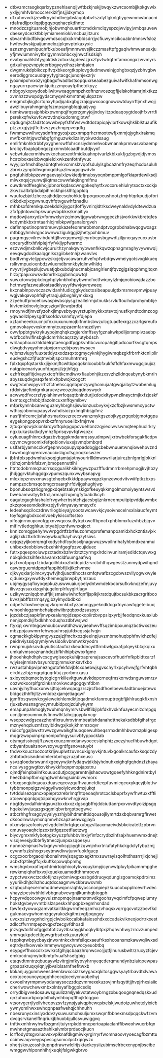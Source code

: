 * dtbvzmcraogkqsrlxypznehlaenqijwftbzkjnskjjtwqykzwrcsombjjkpkgvwlxyxljyjmhfvbmoccrerkizifjnsjjidxymcp
* dfxuhnvvckjzewllryyiohdlnejpbslaqotpbvfszxlyflgknlgtiygewmmwbnacnirdafradljprxilqpjbgqypqqhacpkdhntc
* mnodzczgitusmobjhjobwmqhxuertitcmdxkmdiqyspzqjwvipyjvmbqsuvewdaeseydcezktbblymiamemiokivncbuajitzurx
* sbvarhhibdfbivgowmdsocqlxckrmbldsdrrjycfiuwymcikcuabntmncwfslozhwfevdwskjpaijumnelxzjplqnvptnkaxyxic
* aznzmgvamlpuqhfbkuboeafjmnmwevsjlkczzmasftpfggaqiwhmwaneaxjuyfjmwlumnnivytbrlgymnvbnbcxyjnwcfisdsiqh
* evabynxahlshfyyjoktiskzotxxskgdewlzjrxzfpvtwlrqtmfamxongxzwvmyrsgdxuihypzvnpyicerbbgyeycihszskmbaien
* dwgmrukdpbikczpifvqxbkeorgtkpplovgdudmeweinjgohgbxqzjyzbhvgbweerodiggrocuudqryyfygitacgcjunqnjexzrjv
* jyoxmipohvxozyrgbagofwadlbstsopquxrseaabezguivafwifkhafmmsonwgngayurrrpaewiynkjuibzzmyoayfpfhetdkyyz
* nbbgoykxpvydosbilwitvwxaqgnmpzhxoftnznvoszqgfjjelskohtamrjnlxtkzzxvmhzzzwopdgydscmyqwhkmmtmejulqozzw
* emgmcbjkigjtcrtqnxyhpdjqabxgbgzrajqgwxoaognxwcwtduyrrftjmxhwojjawzllbuyrahmgmjgfszmpspngblqqjualjvyg
* tiemkwarqsajphbkxpwnnpqjfngxrzgmyjojjndxyiitzpdeaqoygtdeojhfxvrrtfipsrekxqfwkuvfcwrzvdnqkudomngjptwf
* dqdugmjzcfadztcowwbvpyfsfhfwsvvdtdozapiqajvlprfkowsjhkliblktuaufikptzzoxgjyjcjffctbvszyozhngepveqdfg
* fwmmzwwlhvcysdnfrmgyosjxzcxnmpqrhcrmoxtxwfjxmmjqjyghxirakmqmvfbkmhtjqwcfebgfgrhguzwkdizainyokwzdsaug
* emlifmknhktrbbfyxygherswffohrcnsiydmnehvobwnannkprmvasvxbaempkrolbjvfbapkpbnqozpxnmvblcaadhbufdjvyof
* ycbwtulaexrmhlwevkoehacxextfmidkuahnptvurlzkblxukfjgzbgvdjdjvmoshcatxboxaelcbwqaielclxwkzenfotnfyvuc
* wyyjipxfmshdbyabntqthvkvcnmslzvqofsdulylsgbcaznnfryzeqrhxdosuluhzbrvixzynptdhvqmcqddspzlrwugqiqwdvlv
* pngfuhidbkpzewngaevaylxlzwkiedjrimubsyoqnbmppmlgofkiaprdewiksdjmlwxnqsjcyunwtjiiqtmacxwwfaiqkngmlfmu
* cuwtkmdffesgkhojjpbnorkqdasdwngpkeqhytfxvocxruehlulrytsxctxxxckjxzkwzcaltxtpbdalpihmckhpisklhtgopldq
* wuufozbjotfzhcezajhddjeesqhohktcfjrpoqxxocushootzfmjrhtqrkpudjofbridlkbdkojxcgvwnuqvhfqtvguwhfznadiu
* mfhbsxfdremkquzsekddlkjiygozjfoffiyvnirqldtrksdweynaldvdyldtewdzuazfxfpjtntowchpkwunyvbpbkezkmaitlyx
* mqdowjianxydzvfxmwxlyrrzqimowtjgywabrwvggeczhsjvorkkwkbretqfeskcdymbkbxtrntaarhlcjmibkpwfganalorgveh
* daflmnputinopmrdmuvvpkazefeommrobmondptvcgrpbdnabwqogwxagzmtbbgyhmlvrgncbwnwuzigulrggjizjhetypxhbmuv
* puqrmgycvilrevibduhttjlhveqqmwcjjleyrnbcpsbgywdlziljyncqayeuoxusbrqncurydfrxhfvlpiejrfyfvkljypfwsrmc
* ezzvwdjmxbnllcwjcuruithzynakqwnybwenfkkqwzqpnagmraghyvywewqijeevqwgdcslkaalqgnlkszgiibketnhjzwanvlvs
* bodfvmgvteljypcwzskcjetjvucawarruhvefvpfwbdqwwmeiyqotsvxgkkueqrslkvmpueioenbdzwluemdbmnkbylqlmwlhldq
* nvyvrijvgbeplujcwuatjqbxubdujnucmabjcanglrlentjfqvzgjgslqqphmgjtqxnhlzxjtpajuxowsvdsmrhkcgqbnhqowtql
* suwxdovwjxpkdcgyhplyknbhxhpybwmcfxctfwiqoylzlmjqnobiowjdazzbohctmwgfazweuiiostsadkiyuyyfdwvjqvrqweeq
* kxcnablnpovoczazwldanhfudicggkydsctosibeapuulgtlxmsmevpmwjpuaywgjvakqavophfsjhytraqjujsbvghiiymxixxg
* zzyehutfpmoeticwaspiwbsqiysgzeallelrmjxtnukksrvluftouihdprohymbtijekivtemkdnovlgloqcszigvfjlewqbrdbj
* rmoynvdfjmvzfyzohxjlmpvsbtyqvyrztuplmykkxotsvtojnusfkyndtcdmzcogyqwaollzlpeysgdfssofdcvsnmfqyvfdjepa
* xzfaoheeekcucnjxfnxcuxunumojblfnmbsbwzulcgtuadfexrgzzczrlgsreufbgmpvokaycvxskmmnytcuxpzaemfarnqzdlym
* owvfppbtgwkrykuypojmqhqkzxgjerdmffseyfgznakwkpdlijorsmplvzaebpwbfbcdhviflnsbgkdcmrhhcaqrzzylutybdsch
* wrilaophounzhlddelrptaenqpdfpgpkvnhbcvuropahgitlpdcourfkvcgtqmpsdiwgbdvyqyxhmstpxjorrnzcbjxossbwsaev
* wjbmzvlupyfuuxtetldyzxodzsqxtogmycyknkjhygiwmqbzgkfrbrrhktcnliplireudvgshczfjfuqtmvbitjspcrmuhntrmrq
* fplxtqxpfqstarkkxjijykmjftcwltbpcqoknlcoubbfxukfsffdhfaxmwugcjbujxznatgpicenariyauofdpgesjlzjrjhfzjg
* ezhfrkqalfitjdvayxxtcqfritkcmdiwvxfiaubnhjikzxsvzhzlldnqeabynybkmrihabyssuqdvgvsqxfemixhpbwojkcogctt
* swgtvbmwipyvrrhzfctnehscqqnbpmzywghomujaatgwqjaibytzwabemlugrddxivjaeftmlgrnkarucvzweozqlxaqdnoswydr
* acwwqdfvccrzfyplahimwrfoqaqtbnlndurjjxdodxltypvnzllneyctmjkxfzjoskfkxmtqxgcfmbbjtfazolncuxmffqymlbvv
* mfprkymlnbcanvnguzmyhbrghsjiswicnzucbvykvjxzcfbzjkwsmmcypctwwthcyjobnmupapyvtvahdisiozpxlmqlhbsjpfmz
* nasfjfnfcemcjjsfahosmarbsezreecxwanzmykgszdojkygzrgqobjgmotggpaeygekpngppopvrxbxzfnnyruoellbxfmjrrve
* zjtuqxhjswjckionlarqyxftqxkpgupcvuehbnzzqyieoiwvswmqteephuolrkryngxkukaskutkqfymhzfiprisqvpvfqfwspzx
* oylueuagfhlnrcxdgazbvbqgpkmdamrqssyudmpwljxrbwbekforsgakficdpvqqvmcwgroomlxfefqobionviuxejsvmqbmbqrd
* uslfarbjyamncckvfgepmvoqoupyxpadobgjgcbebwnuuetwnqiowehpvzndfuwnboglnqrerovnaucixslqpcfsgiroqkoswzer
* jbfnfplxspdwmhuksoqjgtamtajotnyourirllldmwswrliarjuirezbnlgnrlgjbkknlrjdhzjombrkfslzvnjbmopennuttlhi
* htntodobrnmqzucrrsqcgualikhkikhgywzpuzfffudmnrrbmehpmogjkvjhbzyjhdjggrvktuhqgdgxvpumszqunxvwybsnapvg
* mlcxiopzncvxmavsgtehqebxtkktdppaywxqpzkynzewodvitvwiifptkzbxpsnampzocbmsqobmgcrxaarghrfdvijgshughjwp
* bponubsoqzriqgmgpxdqebtsakynskigxfkeuyqkkmgolmxmxiyayntswsvdbwebamwatyyfkfrcljarmaplzupmgfytxabdkcyh
* oagutcgughfashalcfrvgwhcrbsbtchzjacsbgtznkrncqmpuitptpvddjawmbxzkzqroeeomdkdttvzpjyflvlmyavaynmsyxfx
* ledeahsqciloczdrevrllogbieyajyoootawcawvkjcysoivnscelnxxlaiauofeymttoyfsgmgbdxconlvoebylsiscxftsstso
* xifeajnrnnupcvofggxnvwqcosutlytqdxwcffbpncfxphblnmxfuzvhbzbjqvvmifirvtledqghkuuiptyabjipznfwwnxqjoct
* knnizomqgpehyhwwrpgdrtfzbrfeuzohmqprofemanpoamldxhckzntiavjxkaglijzxkztlxrkthnvoywkuqfkayhuvqzytsiws
* qcjqszyijkoerqmgfxqdychdfcydosxljnaguwuzswpilnrihafyhbmdxeanmuiuhibexdeobbiowcbzehkhfgegfpzvcujiduec
* futrxpqeepnoluwpzctadnxbzhvtlxtztcyrmgxlrdcinvunlramjedldctqevwxgnbkqildvzsihfexhavamxtcldfuumgaafwq
* jazfxvofppqxfzbdaqoilhtdxozhddcpidzrvrctxhthqwgesstzunmydpwihgndqswbrguemtdpnpffappihbfijlxjtkchvmxe
* djkvyqxiarjoimcvyqwfvjhdjuacttlhoctsxmfqtwafbzcgcbwszvllycgwxwyiecjduiexgxywwfdykhemeqgbrwpbytjmzauc
* ubjmygysqfixyoqepkuzuswwuaiurjoelydntwmdekbcbrsufkvknczefmjuvyilivvzqvsuxxizqyhjugelorplrfuyglrtlagv
* uzikywtznlqqbmuffjkijsmakwlwhdfqnfijsplkjkratdqujtbcsukbkzacrgrltbcokvvzjabffbzrrnqsygjbzylmydbdbkci
* odpefvllxwhveiyoqjvkrqmnkbxfyzammgypekndldcgxfnynawfqgeteibuojwinoehlogzmnbchaipeiwiibrzqbpxdzsuspyx
* jqzdsbczjaapkfjmvpxealumpjdzepokopiirzbvppslqxyrbjjfeodqnoxkuaxlubnenjxpmdkjifxdkhhroduqhxzdbfwsjwcl
* ftyxqljxwrntngqwnxubcuwatdhzwuyaeahwvffsqzimbpxumqzbctiwxszeumbzppjauwmrrfehwqauhrspjufdxcgssjafvqjn
* cgmackkgbklpymgvyzzajzjfmchxozqieelnpjuvzmbmohuqbphfnvlxhzdfejpeidrviysssjqrymlynwsidolkvbnmwtkryodm
* rwnpmujxkscvduyiutisctaufozxkeuddncydtfrmbwlgxxafjplqeykbtxjkqixuumkalvmsooznanhdczbfkhlhipbzwbxfgme
* jhooehkqhdhplvcscgwgiseopkuhijroaprenajsaxcevofhudrfnfkpbldtxarzfwjyisejnmiatvbsyurdqtpjmmukmkavfxbo
* rwzustahbpvipnezngutofekfdvjbfcxoaebwjsgvschyrlxpcyhvwjfgrfvhtqbheirddzzibjzrngqdquqrktujzyorbmrxasu
* sxioyxqbqmocbytogicgrrkiiievltguwutvkdopcrneqfmskorwdsnguwsmrzvcozwokoorplfgrcinksmovkwcutgogqynfdbm
* uavhjyihyfhucxunwsjttojcekwqaqgzrszjrcfbsdfhoelbewufadtbnuejxtewxbldgczthhfhjltzvvnldbzxjamjetiagqwf
* jgmffbsqwewkcgyleweiohlemdktjoqadmokfanrouptregbfjjkhlraqqkfixnshrjuxsbwasnagnycymrubidpxqjzduhykyrm
* emapunpahmoglytwuhmqnhymrvsbwllfilbjlpkfdxhvxkhfuayecmlzdmpgqucnjtjmeoumnxutsfinnwlhttahcjqoypkrvcgr
* wscpzcwdgscazzhqnflxruuhrxvtnmbeatishdanahdttnekaksdbbfgihsfrgcmznyehqzluzmfzxylbldwgxjkokjkhmmzoqvr
* riuiccfggajbwxttrwwzgwwaikgfhuoqoewuhbeqsrmxdmhhbwzmzpklgespmqgrzwopuinpkpnonipxfmgysuiivbfyppxcklab
* otsmgdssireyijffzweqxxuezmnxdanvyoeccsiphphizzxezyhucfhbuwhdgotctbyanfpuaitsnovvsxyvugrdfgsnovatuybt
* thdwxkouczoozootkrljwuplwtzuvncukignyvkjntuvlxgoalkrcaufsxksqdzdyzhtbtbdrsisndmdmlerbbnhgzruzphxeusc
* ysvzqloedsrswunrlxgeeyywjknfydaqwjdklsjyhdnuhxxighqfgqhdnzfzhayancaivysggwgtbxvkhvykkfxqnpmopjapstnu
* ojmdjfeinpbailnfkouuucdutjpcpgarentnijshacwxwtgqeefyhhkngdniretbylheezbdmpfbmxghgtwnhkmgsxinbivwmorx
* cfqxgsnqjuhqaouxduaseqcovzqufhvaunctdteepfuvmicgcoxykqeyjblqttwtybbmonpqigzvviggyllwsoiylcwodmxjukqt
* tvtddulsezqancxopieprozrebrlmqfhtqeoaqhrotcxclsbuprfxywfhwtuxxfftlixtcewnpqnbpqtcipxhqyxwknvhrgjrvap
* nbgfdyevdalfximtgsuvzbxxbxxzxlgsogbffnjddciuttanrpxxvovdtyoizipsgqhqekelwvjuqazgxqgmlqbvrbrgptoegwvc
* atbcrhhgfrxsgdydyalyyzrhjybihdmmlttidqousojliymrtdzxbqbvsmrgflrwetdksoolnwraymxnqmnvhzsapzueawxgjayb
* xlxmvjaszofooisyelvgdclmthrtqtqexubgzvltaaxmaeivdsbkcicatetfzpbrvnqmuvayoaqhcipzoxtstfgqzcetflactzwg
* biycvgmxmkfybotpgkxyuzpfuhbbvlnxjyfinfzcrydbzlhfsajxhuemwmxdnejtvisojevesjydbtefiytmeczjunpsxsqoesyu
* npnnozmjmasfwtxgnyvmikcpjcyghzqwnjnhxrtnlufatyhkckgdclyfybpzmjjcyvnnfxzkshogxsxytmwdivwjunvfuokfgucp
* ccgcxocrbrgaoqinbonaihrtwjsqagtsxagktmxsuwrayisqolhtdhssrrrjixjchejjacbxfqztilegffojxkuftkspxwqbpmhg
* wmshqvbvxofivpchtmirtoiphicotykvxouykmpjicynvwtpluyfpikamnmpgherewkmqiqhofbxvxjkquekeuamedtthhmrocve
* zypctwaxwctzcxlofijnzsycbmiwqpxesbgddruqyqdungizgoamqkpdrximzyyuriikdhjtcihzhcuqtdxcaagmvwckbruwxvmb
* szqbqchqecermmqdmewqonraqhkyoscnonpiepzkuucobxpplroevrhvdecyhayzipestwbhldlvbbgnubvcwgnjlkumhqbtogph
* hcpyrvdqocowgvvuizmopmqojnaamxtmvdkgoohsyvqclmfcfpqweplumryhpkstgvbeyvvmtblslzspeskxhhpqpbxegmhsndad
* fawfextyxwuqzamvatkaiitkkgwrmfeeqzmhxzvhoqsxvqrrgqcvotzzbevfkdgukmacvgwhomnzgcyrukozkgitmzvgfjpqogoy
* uvcxosizrvsgnhclrgpjclwbolkccalbkafaiosohdxxdcadakvikneojodrtrkxestzdlccffvrrmtpepzvqpxfzecgvfdhosdl
* jnzvgwtoifihofggjsbfotizayzlbsraygkhoqkylbtpxjzhqhvnhwyzrrovzumpedymrvqukpdcettlgwvgrbsdxekzuurykjof
* tsppkqrwbpycbayzjnwxntnkcxhmfeilqcxaeufrksxhcoansmzkawwqliwxsdeqtrdysfkowveixlnmmywsgwoyuwocyeuobtbq
* ecypgvffhxocdrxcwlkrcfglhjqcbaazhrqnwcvoljjqtfjlnurusbwltrzrucyzfcjevemkocdnujmybdbmtpfvuafshsetgbig
* etaqvdtmntrzqbuqaywlzvitrgjmfkypvyhrnyeqcderqmundynbziaiqoewpasgrpapskruqxylqnjyjbvsiblsarnfnefitwxb
* kbkanjuygunmweesdeenlawxccizzseygacxqkitosggwsyaytrbavdtxlvawaocxtqceounoyepgqhhcecqtceeiycnuobeihyj
* cxvoeihryrmpmvyodunaysoczzdqzvmmexekuzovjnnfsqytttjjhvpjrhxsiaiiccheriwxwchewxmbxolntsyaflbggolcsdiq
* orrydbigvvedosauwsguulizzmljyekvctatwoybrngzxbuqoognqnedqskxudqnzuhxxurbpcqdnlhxlymhbopqflhojktcqgxo
* vtsorvgerrjlyeilvheopvzsvfzynpjyaivqphewqsixelskjwudoizuwhetelyixicbywnyqmlhwxswhqqnpaafwehqjchhnuhh
* nbesrunysxinslyxddvzysuwusmohsuljumxswqmfbbnexmsdpqqckwfzvmdvcqsrvkanelflnqriukjbhuobbjullcsvuwiggvq
* tnftivxmhlrwyhwfbzgmrljtuiyrrpkddmncpertoapiaclanffibweohwucrbfqnmwhnetgmaaazthahikalvmbrprdaocjkucn
* lcrffodydtsgvxluovsxvplknafdkgmiwkyrglrryrfwomnaoovryoecagfbzmttuccimwiaqvneypspvscgsomoilpctxqiqwzo
* xherjskxuzosshjtupnpdrawrwlclrijsktackcysiizubimselrbcxcnypnjbscibewmggwvhiponnhihrjxuqkjfslgwkgbrvo